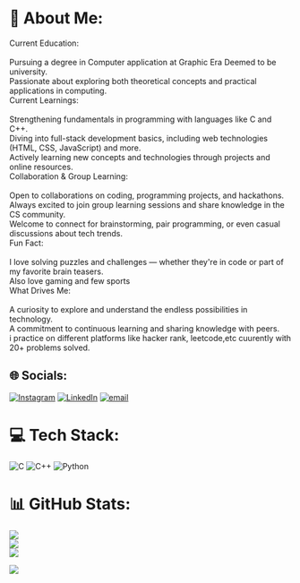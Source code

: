 # 💫 About Me:
Current Education:<br><br>Pursuing a degree in Computer application  at Graphic Era Deemed to be university.<br>Passionate about exploring both theoretical concepts and practical applications in computing.<br>Current Learnings:<br><br>Strengthening fundamentals in programming with languages like C and C++.<br>Diving into full-stack development basics, including web technologies (HTML, CSS, JavaScript) and more.<br>Actively learning new concepts and technologies through projects and online resources.<br>Collaboration & Group Learning:<br><br>Open to collaborations on coding, programming projects, and hackathons.<br>Always excited to join group learning sessions and share knowledge in the CS community.<br>Welcome to connect for brainstorming, pair programming, or even casual discussions about tech trends.<br>Fun Fact:<br><br>I love solving puzzles and challenges — whether they're in code or part of my favorite brain teasers.<br>Also love gaming and few sports<br>What Drives Me:<br><br>A curiosity to explore and understand the endless possibilities in technology.<br>A commitment to continuous learning and sharing knowledge with peers.<br> i  practice on different platforms like hacker rank, leetcode,etc cuurently with 20+ problems solved.


## 🌐 Socials:
[![Instagram](https://img.shields.io/badge/Instagram-%23E4405F.svg?logo=Instagram&logoColor=white)](https://instagram.com/rudraksh__thakur.1426) [![LinkedIn](https://img.shields.io/badge/LinkedIn-%230077B5.svg?logo=linkedin&logoColor=white)](https://linkedin.com/in/rudraksh-thakur) [![email](https://img.shields.io/badge/Email-D14836?logo=gmail&logoColor=white)](mailto:rudrakshthakur60@gmail.com) 

# 💻 Tech Stack:
![C](https://img.shields.io/badge/c-%2300599C.svg?style=for-the-badge&logo=c&logoColor=white) ![C++](https://img.shields.io/badge/c++-%2300599C.svg?style=for-the-badge&logo=c%2B%2B&logoColor=white) ![Python](https://img.shields.io/badge/python-3670A0?style=for-the-badge&logo=python&logoColor=ffdd54)
# 📊 GitHub Stats:
![](https://github-readme-stats.vercel.app/api?username=Thakur-ji-5513&theme=dark&hide_border=false&include_all_commits=false&count_private=false)<br/>
![](https://github-readme-streak-stats.herokuapp.com/?user=Thakur-ji-5513&theme=dark&hide_border=false)<br/>
![](https://github-readme-stats.vercel.app/api/top-langs/?username=Thakur-ji-5513&theme=dark&hide_border=false&include_all_commits=false&count_private=false&layout=compact)

![](https://quotes-github-readme.vercel.app/api?type=horizontal&theme=radical)
